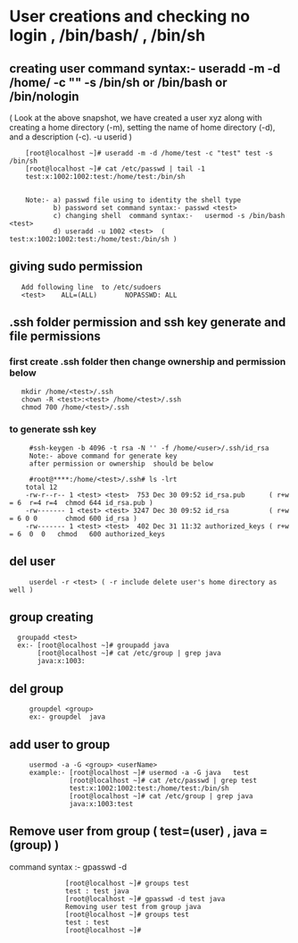 #  User creations and checking no login , /bin/bash/ , /bin/sh

## creating user  command syntax:- useradd -m -d /home/<userName> -c "<userName>" <userName> -s /bin/sh or /bin/bash or /bin/nologin  
  ( Look at the above snapshot, we have created a user xyz along with creating a home directory (-m), setting the name of home directory (-d), and a description (-c). -u  userid ) 

  
        [root@localhost ~]# useradd -m -d /home/test -c "test" test -s /bin/sh
        [root@localhost ~]# cat /etc/passwd | tail -1
        test:x:1002:1002:test:/home/test:/bin/sh
         

        Note:- a) passwd file using to identity the shell type
               b) password set command syntax:- passwd <test>
               c) changing shell  command syntax:-   usermod -s /bin/bash <test>
               d) useradd -u 1002 <test>  ( test:x:1002:1002:test:/home/test:/bin/sh )
               
  
## giving sudo permission 
       Add following line  to /etc/sudoers
       <test>    ALL=(ALL)       NOPASSWD: ALL

  
##  .ssh folder permission and ssh key generate and file permissions 
### first create .ssh folder then change ownership and permission below
       mkdir /home/<test>/.ssh
       chown -R <test>:<test> /home/<test>/.ssh
       chmod 700 /home/<test>/.ssh
  
### to generate ssh key
  
      
         #ssh-keygen -b 4096 -t rsa -N '' -f /home/<user>/.ssh/id_rsa
         Note:- above command for generate key
         after permission or ownership  should be below
      
         #root@****:/home/<test>/.ssh# ls -lrt
        total 12
        -rw-r--r-- 1 <test> <test>  753 Dec 30 09:52 id_rsa.pub      ( r+w = 6  r=4 r=4  chmod 644 id_rsa.pub )
        -rw------- 1 <test> <test> 3247 Dec 30 09:52 id_rsa          ( r+w = 6 0 0       chmod 600 id_rsa )
        -rw------- 1 <test> <test>  402 Dec 31 11:32 authorized_keys ( r+w = 6  0  0   chmod   600 authorized_keys
         
         
 ## del user
         userdel -r <test> ( -r include delete user's home directory as well )



## group creating 

      groupadd <test>
      ex:- [root@localhost ~]# groupadd java
           [root@localhost ~]# cat /etc/group | grep java
           java:x:1003:   
## del group 
         groupdel <group>  
         ex:- groupdel  java

## add user to group
         usermod -a -G <group> <userName> 
         example:- [root@localhost ~]# usermod -a -G java   test
                   [root@localhost ~]# cat /etc/passwd | grep test
                   test:x:1002:1002:test:/home/test:/bin/sh
                   [root@localhost ~]# cat /etc/group | grep java
                   java:x:1003:test
         
         
## Remove user from group  ( test=(user) , java =(group) )  
command syntax :- gpasswd -d <user> <group>

                  [root@localhost ~]# groups test
                  test : test java
                  [root@localhost ~]# gpasswd -d test java
                  Removing user test from group java
                  [root@localhost ~]# groups test
                  test : test
                  [root@localhost ~]#

